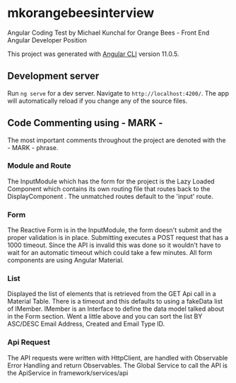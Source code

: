 # mkorangebeesinterview

Angular Coding Test by Michael Kunchal for Orange Bees - Front End Angular Developer Position

This project was generated with [Angular CLI](https://github.com/angular/angular-cli) version 11.0.5.

## Development server

Run `ng serve` for a dev server. Navigate to `http://localhost:4200/`. The app will automatically reload if you change any of the source files.

## Code Commenting using - MARK -

The most important comments throughout the project are denoted with the - MARK - phrase.

### Module and Route 

The InputModule which has the form for the project is the Lazy Loaded Component which contains its own routing file that routes back to the DisplayComponent . The unmatched routes default to the 'input' route.

### Form

The Reactive Form is in the InputModule, the form doesn't submit and the proper validation is in place. Submitting executes a POST request that has a 1000 timeout. Since the API is invalid this was done so it wouldn't have to wait for an automatic timeout which could take a few minutes. All form components are using Angular Material.

### List

Displayed the list of elements that is retrieved from the GET Api call in a Material Table. There is a timeout and this defaults to using a fakeData list of IMember. IMember is an Interface to define the data model talked about in the Form section. Went a little above and you can sort the list BY ASC/DESC Email Address, Created and Email Type ID.

### Api Request

The API requests were written with HttpClient, are handled with Observable Error Handling and return Observables.
The Global Service to call the API is the ApiService in framework/services/api 
